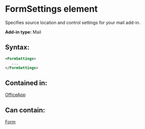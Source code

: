 
# FormSettings element
Specifies source location and control settings for your mail add-in.

 **Add-in type:** Mail


## Syntax:


```XML
<FormSettings>
   ...
</FormSettings>
```


## Contained in:

[OfficeApp](/reference/manifest/officeapp.md)


## Can contain:

[Form](/reference/manifest/form.md)

